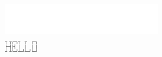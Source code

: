 <div align="center">
	<br>
		<img src="header.svg" width="800" height="100">
	<br>
</div>

```
┬ ┬┌─┐┬  ┬  ┌─┐
├─┤├┤ │  │  │ │
┴ ┴└─┘┴─┘┴─┘└─┘
```
